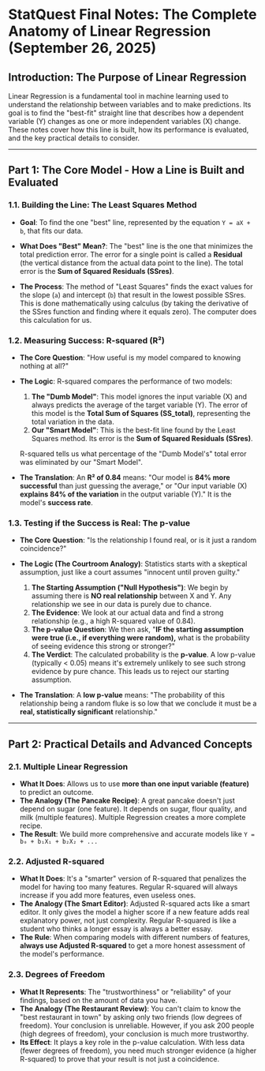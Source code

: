 # StatQuest Final Notes: The Complete Anatomy of Linear Regression (September 26, 2025)

## Introduction: The Purpose of Linear Regression

Linear Regression is a fundamental tool in machine learning used to understand the relationship between variables and to make predictions. Its goal is to find the "best-fit" straight line that describes how a dependent variable (Y) changes as one or more independent variables (X) change. These notes cover how this line is built, how its performance is evaluated, and the key practical details to consider.

---

## Part 1: The Core Model - How a Line is Built and Evaluated

### 1.1. Building the Line: The Least Squares Method

* **Goal**: To find the one "best" line, represented by the equation `Y = aX + b`, that fits our data.

* **What Does "Best" Mean?**: The "best" line is the one that minimizes the total prediction error. The error for a single point is called a **Residual** (the vertical distance from the actual data point to the line). The total error is the **Sum of Squared Residuals (SSres)**.

* **The Process**: The method of "Least Squares" finds the exact values for the slope (`a`) and intercept (`b`) that result in the lowest possible SSres. This is done mathematically using calculus (by taking the derivative of the SSres function and finding where it equals zero). The computer does this calculation for us.

### 1.2. Measuring Success: R-squared (R²)

* **The Core Question**: "How useful is my model compared to knowing nothing at all?"

* **The Logic**: R-squared compares the performance of two models:
    1.  **The "Dumb Model"**: This model ignores the input variable (X) and always predicts the average of the target variable (Y). The error of this model is the **Total Sum of Squares (SS_total)**, representing the total variation in the data.
    2.  **Our "Smart Model"**: This is the best-fit line found by the Least Squares method. Its error is the **Sum of Squared Residuals (SSres)**.

    R-squared tells us what percentage of the "Dumb Model's" total error was eliminated by our "Smart Model".

* **The Translation**: An **R² of 0.84** means: "Our model is **84% more successful** than just guessing the average," or "Our input variable (X) **explains 84% of the variation** in the output variable (Y)." It is the model's **success rate**.

### 1.3. Testing if the Success is Real: The p-value

* **The Core Question**: "Is the relationship I found real, or is it just a random coincidence?"

* **The Logic (The Courtroom Analogy)**: Statistics starts with a skeptical assumption, just like a court assumes "innocent until proven guilty."
    1.  **The Starting Assumption ("Null Hypothesis")**: We begin by assuming there is **NO real relationship** between X and Y. Any relationship we see in our data is purely due to chance.
    2.  **The Evidence**: We look at our actual data and find a strong relationship (e.g., a high R-squared value of 0.84).
    3.  **The p-value Question**: We then ask, "**IF the starting assumption were true (i.e., if everything were random),** what is the probability of seeing evidence this strong or stronger?"
    4.  **The Verdict**: The calculated probability is the **p-value**. A low p-value (typically < 0.05) means it's extremely unlikely to see such strong evidence by pure chance. This leads us to reject our starting assumption.

* **The Translation**: A **low p-value** means: "The probability of this relationship being a random fluke is so low that we conclude it must be a **real, statistically significant** relationship."

---

## Part 2: Practical Details and Advanced Concepts

### 2.1. Multiple Linear Regression

* **What It Does**: Allows us to use **more than one input variable (feature)** to predict an outcome.
* **The Analogy (The Pancake Recipe)**: A great pancake doesn't just depend on sugar (one feature). It depends on sugar, flour quality, and milk (multiple features). Multiple Regression creates a more complete recipe.
* **The Result**: We build more comprehensive and accurate models like `Y = b₀ + b₁X₁ + b₂X₂ + ...`

### 2.2. Adjusted R-squared

* **What It Does**: It's a "smarter" version of R-squared that penalizes the model for having too many features. Regular R-squared will always increase if you add more features, even useless ones.
* **The Analogy (The Smart Editor)**: Adjusted R-squared acts like a smart editor. It only gives the model a higher score if a new feature adds real explanatory power, not just complexity. Regular R-squared is like a student who thinks a longer essay is always a better essay.
* **The Rule**: When comparing models with different numbers of features, **always use Adjusted R-squared** to get a more honest assessment of the model's performance.

### 2.3. Degrees of Freedom

* **What It Represents**: The "trustworthiness" or "reliability" of your findings, based on the amount of data you have.
* **The Analogy (The Restaurant Review)**: You can't claim to know the "best restaurant in town" by asking only two friends (low degrees of freedom). Your conclusion is unreliable. However, if you ask 200 people (high degrees of freedom), your conclusion is much more trustworthy.
* **Its Effect**: It plays a key role in the p-value calculation. With less data (fewer degrees of freedom), you need much stronger evidence (a higher R-squared) to prove that your result is not just a coincidence.